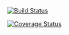 [![Build Status](https://travis-ci.com/pheasant98/Assignment-2.svg?branch=master)](https://travis-ci.com/pheasant98/Assignment-2)

[![Coverage Status](https://coveralls.io/repos/github/pheasant98/Assignment2/badge.svg?branch=master)](https://coveralls.io/github/pheasant98/Assignment2?branch=master)
